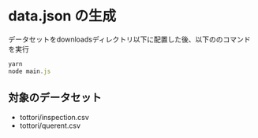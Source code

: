 # data.json の生成

データセットをdownloadsディレクトリ以下に配置した後、以下ののコマンドを実行

```js
yarn
node main.js
```

## 対象のデータセット

- tottori/inspection.csv
- tottori/querent.csv
